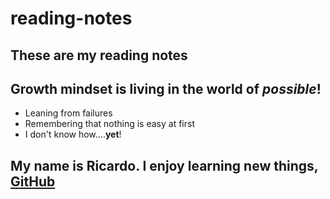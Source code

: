# reading-notes
## These are my reading notes


## Growth mindset is living in the world of *possible*!
- Leaning from failures
- Remembering that nothing is easy at first
- I don't know how....**yet**!

## My name is Ricardo. I enjoy learning new things,   [GitHub](https://github.com/ZenAtomsk)
